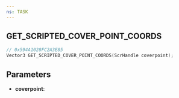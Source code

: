 ```yaml
---
ns: TASK
---
```

## GET_SCRIPTED_COVER_POINT_COORDS

```c
// 0x594A1028FC2A3E85
Vector3 GET_SCRIPTED_COVER_POINT_COORDS(ScrHandle coverpoint);
```

## Parameters
* **coverpoint**:
